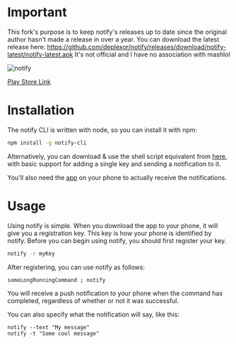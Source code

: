 # Important
This fork's purpose is to keep notify's releases up to date since the original author hasn't made a release in over a year.
You can download the latest release here: https://github.com/deplexor/notify/releases/download/notify-latest/notify-latest.apk
It's not official and I have no association with mashlol

![notify](http://i.imgur.com/OYoRBS3.png)

[Play Store Link](https://play.google.com/store/apps/details?id=com.kevinbedi.notify)

# Installation
The notify CLI is written with node, so you can install it with npm:

```sh
npm install -g notify-cli
```

Alternatively, you can download & use the shell script equivalent from [here](https://github.com/mashlol/notify/blob/master/sh/notify.sh), with basic support for adding a single key and sending a notification to it.

You'll also need the [app](https://play.google.com/store/apps/details?id=com.kevinbedi.notify) on your phone to actually receive the notifications.

# Usage
Using notify is simple. When you download the app to your phone, it will give you a registration key. This key is how your phone is identified by notify. Before you can begin using notify, you should first register your key.

```sh
notify -r myKey
```

After registering, you can use notify as follows:

```sh
someLongRunningCommand ; notify
```

You will receive a push notification to your phone when the command has completed, regardless of whether or not it was successful.

You can also specify what the notification will say, like this:

```
notify --text "My message"
notify -t "Some cool message"
```
